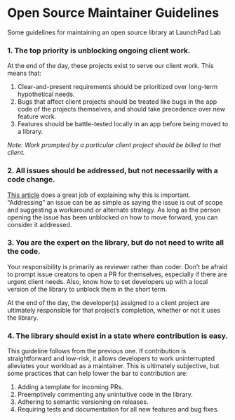 # Open Source Maintainer Guidelines
Some guidelines for maintaining an open source library at LaunchPad Lab

### 1. The top priority is unblocking ongoing client work.
At the end of the day, these projects exist to serve our client work. This means that:

1. Clear-and-present requirements should be prioritized over long-term hypothetical needs.
2. Bugs that affect client projects should be treated like bugs in the app code of the projects themselves, and should take precedence over new feature work.
3. Features should be battle-tested locally in an app before being moved to a library.

*Note: Work prompted by a particular client project should be billed to that client.*

### 2. All issues should be addressed, but not necessarily with a code change.
[This article](https://lord.io/blog/2014/oss-tips/) does a great job of explaining why this is important. “Addressing” an issue can be as simple as saying the issue is out of scope and suggesting a workaround or alternate strategy. As long as the person opening the issue has been unblocked on how to move forward, you can consider it addressed.

### 3. You are the expert on the library, but do not need to write all the code.
Your responsibility is primarily as reviewer rather than coder. Don’t be afraid to prompt issue creators to open a PR for themselves, especially if there are urgent client needs. Also, know how to set developers up with a local version of the library to unblock them in the short term. 

At the end of the day, the developer(s) assigned to a client project are ultimately responsible for that project’s completion, whether or not it uses the library.

### 4. The library should exist in a state where contribution is easy.
This guideline follows from the previous one. If contribution is straightforward and low-risk, it allows developers to work uninterrupted alleviates your workload as a maintainer. This is ultimately subjective, but some practices that can help lower the bar to contribution are:
1. Adding a template for incoming PRs.
2. Preemptively commenting any unintuitive code in the library.
3. Adhering to semantic versioning on releases.
4. Requiring tests and documentation for all new features and bug fixes.

